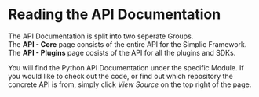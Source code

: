 # Reading the API Documentation

The API Documentation is split into two seperate Groups. \
The **API - Core** page consists of the entire API for the Simplic Framework. \
The **API - Plugins** page cosists of the API for all the plugins and SDKs.

You will find the Python API Documentation under the specific Module.
If you would like to check out the code, or find out which repository the concrete API is from, simply click _View Source_ on the top right of the page.
